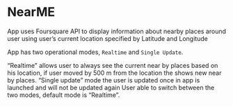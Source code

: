 # NearME
App uses Foursquare API to display information about nearby places
around user using user’s current location specified by Latitude and Longitude

App has two operational modes, `Realtime` and `Single Update`. 

“Realtime” allows user to always see the current near by places based on his location, if user moved by 500 m from the location the shows new near by places.
“Single update” mode the user is updated once in app is launched and will not be updated again
User able to switch between the two modes, default mode is “Realtime”.
